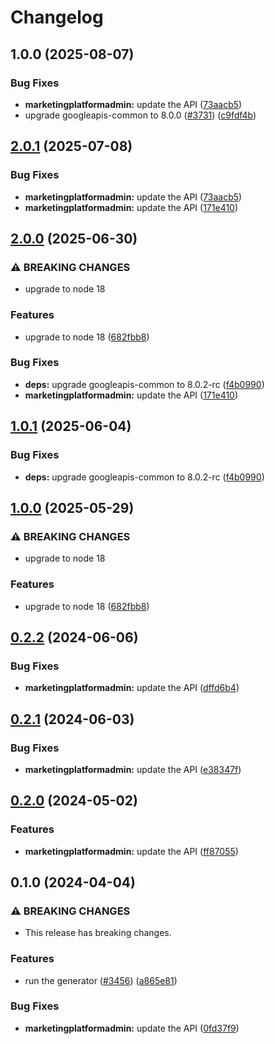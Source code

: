 # Changelog

## 1.0.0 (2025-08-07)


### Bug Fixes

* **marketingplatformadmin:** update the API ([73aacb5](https://github.com/googleapis/google-api-nodejs-client/commit/73aacb52d4ff5f0b40ba4d054d8cfcbe165c40d8))
* upgrade googleapis-common to 8.0.0  ([#3731](https://github.com/googleapis/google-api-nodejs-client/issues/3731)) ([c9fdf4b](https://github.com/googleapis/google-api-nodejs-client/commit/c9fdf4b34d6c9bcf608eee35dd281d4680be9797))

## [2.0.1](https://github.com/googleapis/google-api-nodejs-client/compare/marketingplatformadmin-v2.0.0...marketingplatformadmin-v2.0.1) (2025-07-08)


### Bug Fixes

* **marketingplatformadmin:** update the API ([73aacb5](https://github.com/googleapis/google-api-nodejs-client/commit/73aacb52d4ff5f0b40ba4d054d8cfcbe165c40d8))
* **marketingplatformadmin:** update the API ([171e410](https://github.com/googleapis/google-api-nodejs-client/commit/171e41046e2a0dfb13b9bc0be274506d1877100b))

## [2.0.0](https://github.com/googleapis/google-api-nodejs-client/compare/marketingplatformadmin-v1.0.1...marketingplatformadmin-v2.0.0) (2025-06-30)


### ⚠ BREAKING CHANGES

* upgrade to node 18

### Features

* upgrade to node 18 ([682fbb8](https://github.com/googleapis/google-api-nodejs-client/commit/682fbb869189ae92b3e9a194d37d0548af0c1f92))


### Bug Fixes

* **deps:** upgrade googleapis-common to 8.0.2-rc ([f4b0990](https://github.com/googleapis/google-api-nodejs-client/commit/f4b099071040cfbcfe4a2e7d487d45ee93b369e0))
* **marketingplatformadmin:** update the API ([171e410](https://github.com/googleapis/google-api-nodejs-client/commit/171e41046e2a0dfb13b9bc0be274506d1877100b))

## [1.0.1](https://github.com/googleapis/google-api-nodejs-client/compare/marketingplatformadmin-v1.0.0...marketingplatformadmin-v1.0.1) (2025-06-04)


### Bug Fixes

* **deps:** upgrade googleapis-common to 8.0.2-rc ([f4b0990](https://github.com/googleapis/google-api-nodejs-client/commit/f4b099071040cfbcfe4a2e7d487d45ee93b369e0))

## [1.0.0](https://github.com/googleapis/google-api-nodejs-client/compare/marketingplatformadmin-v0.2.2...marketingplatformadmin-v1.0.0) (2025-05-29)


### ⚠ BREAKING CHANGES

* upgrade to node 18

### Features

* upgrade to node 18 ([682fbb8](https://github.com/googleapis/google-api-nodejs-client/commit/682fbb869189ae92b3e9a194d37d0548af0c1f92))

## [0.2.2](https://github.com/googleapis/google-api-nodejs-client/compare/marketingplatformadmin-v0.2.1...marketingplatformadmin-v0.2.2) (2024-06-06)


### Bug Fixes

* **marketingplatformadmin:** update the API ([dffd6b4](https://github.com/googleapis/google-api-nodejs-client/commit/dffd6b4183ae3361b343c9a3f7e4c3a6a077e2f8))

## [0.2.1](https://github.com/googleapis/google-api-nodejs-client/compare/marketingplatformadmin-v0.2.0...marketingplatformadmin-v0.2.1) (2024-06-03)


### Bug Fixes

* **marketingplatformadmin:** update the API ([e38347f](https://github.com/googleapis/google-api-nodejs-client/commit/e38347fbfac1737ccfadc0891bb65a97f79a06fc))

## [0.2.0](https://github.com/googleapis/google-api-nodejs-client/compare/marketingplatformadmin-v0.1.0...marketingplatformadmin-v0.2.0) (2024-05-02)


### Features

* **marketingplatformadmin:** update the API ([ff87055](https://github.com/googleapis/google-api-nodejs-client/commit/ff8705570be84e5c2b93bac53dc6dc38923137ef))

## 0.1.0 (2024-04-04)


### ⚠ BREAKING CHANGES

* This release has breaking changes.

### Features

* run the generator ([#3456](https://github.com/googleapis/google-api-nodejs-client/issues/3456)) ([a865e81](https://github.com/googleapis/google-api-nodejs-client/commit/a865e81539b315d3b321650663ba0b2555b1e5a1))


### Bug Fixes

* **marketingplatformadmin:** update the API ([0fd37f9](https://github.com/googleapis/google-api-nodejs-client/commit/0fd37f9c20fcd20cd4bb14ebea028b2ab95cd975))
